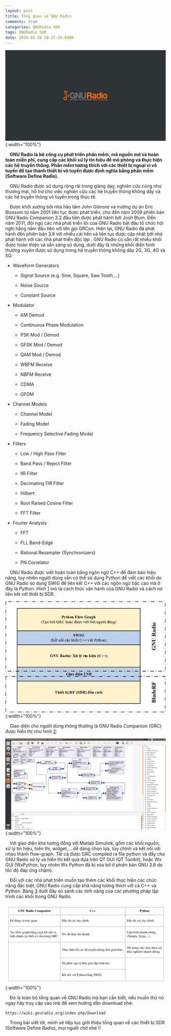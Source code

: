 ```yaml
---
layout: post
title: Tổng quan về GNU Radio
comments: true
categories: GNURadio SDR
tags: GNURadio SDR
date: 2020-03-26 20:27:26-0400
---
```

![image info](/assets/img/Gnu.jpg){:width="100%"}

&emsp;**GNU Radio là bộ công cụ phát triển phần mềm, mã nguồn mở và hoàn toàn miễn phí, cung cấp các khối xử lý tín hiệu để mô phỏng và thực hiện các hệ truyền thông. Phần mềm tương thích với các thiết bị ngoại vi vô tuyến để tạo thành thiết bị vô tuyến được định nghĩa bằng phần mềm (Software Define Radio)**.

&emsp;GNU Radio được sử dụng rộng rãi trong giảng dạy, nghiên cứu cũng như thương mại, hỗ trợ cho việc nghiên cứu các hệ truyền thông không dây và các hệ truyền thông vô tuyến trong thực tế.

&emsp;Được khởi xướng bởi nhà hảo tâm John Gilmore và trưởng dự án Eric	
Blossom từ năm 2001 liên tục được phát triển, cho đến năm 2009 phiên bản
GNU Radio Companion 3.2 đầu tiên được phát hành bởi Josh Blum. Đến năm
2011, đội ngũ các nhà phát triển lõi của GNU Radio bắt đầu tổ chức hội
nghị hằng năm đầu tiên với tên gọi GRCon. Hiện tại, GNU Radio  đã phát
hành đến phiên bản 3.8 với nhiều cải tiến và liên tục được cập nhật bởi
nhà phát hành với các nhà phát triển độc lập . GNU Radio có sẵn rất
nhiều khối được hoàn thiện và sẵn sàng sử dụng, dưới đây là những khối
điển hình thường xuyên được sử dụng trong hệ truyền thông không dây 2G,
3G, 4G và 5G:

  - Waveform Generators
    
      - Signal Source (e.g. Sine, Square, Saw Tooth,...)
    
      - Noise Source
    
      - Constant Source

  - Modulator
    
      - AM Demod
    
      - Continuous Phase Modulation
    
      - PSK Mod / Demod
    
      - GFSK Mod / Demod
    
      - QAM Mod / Demod
    
      - WBFM Receive
    
      - NBFM Receive
    
      - CDMA 
    
      - OFDM 

  - Channel Models
    
      - Channel Model
    
      - Fading Model
    
      - Frequency Selective Fading Model

  - Filters
    
      - Low / High Pass Filter
    
      - Band Pass / Reject Filter
    
      - IIR Filter
    
      - Decimating FIR Filter
    
      - Hilbert
    
      - Root Raised Cosine Filter
    
      - FFT Filter

  - Fourier Analysis
    
      - FFT
    
      - FLL Band-Edge
    
      - Rational Resampler (Synchronizers)
    
      - PN Correlator
	  
&emsp;GNU Radio được viết hoàn toàn bằng ngôn ngữ C++ để đảm bảo hiệu năng,
tuy nhiên người dùng vẫn có thể sử dụng Python để viết các khối do GNU
Radio sử dụng SWIG để liên kết C++ với các ngôn ngữ bậc cao mà ở đây là
Python. Hình [1](/assets/img/SWIG.png) mô tả cách thức vận hành của GNU Radio và
cách nó liên kết với thiết bị SDR.

![Sơ đồ làm việc của GNU Radio](/assets/img/SWIG.png){:width="100%"}

&emsp;Giao diện cho người dùng thông thường là GNU Radio Companion (GRC) được
hiển thị như hình [2](/assets/img/GNURadio.png):

![Giao diện GNU Radio Companion](/assets/img/GNURadio.png){:width="100%"}

&emsp;Với giao diện khá tương đồng với Matlab Simulink, gồm các khối nguồn, xử
lý tín hiệu, hiển thị, widget,… dễ dàng chọn lựa, tùy chỉnh và kết nối
với nhau thành flow-graph. Tất cả được GRC compiled ra file python và
đẩy cho GNU Radio xử lý và hiển thị kết quả dựa trên QT GUI (QT
Toolkit), hoặc Wx GUI (WxPython, tuy nhiên Wx Python đã bị xóa bở ở
phiên bản GNU 3.8 do tốc độ đáp ứng chậm).

&emsp;Đối với các nhà phát triển muốn tạo thêm các khối thực hiện các chức
năng đặc biệt, GNU Radio cung cấp khả năng tương thích với cả C++ và
Python. Bảng [3](/assets/img/methodGNU.jpg) dưới đây so sánh các
tính năng của các phương pháp lập trình các khối trong GNU Radio.

![Sơ đồ làm việc của GNU Radio](/assets/img/methodGNU.jpg){:width="100%"}

&emsp;Đó là toàn bộ tổng quan về GNU Radio mà bạn cần biết, nếu muốn thử nó ngay hãy truy cập vào link để xem hướng dẫn download nhé:
```
https://wiki.gnuradio.org/index.php/Download
```
&emsp;Trong bài viết tới, mình sẽ tiếp tục giới thiệu tổng quan về các thiết bị SDR (Software Define Radio), mọi người chờ nhé !!